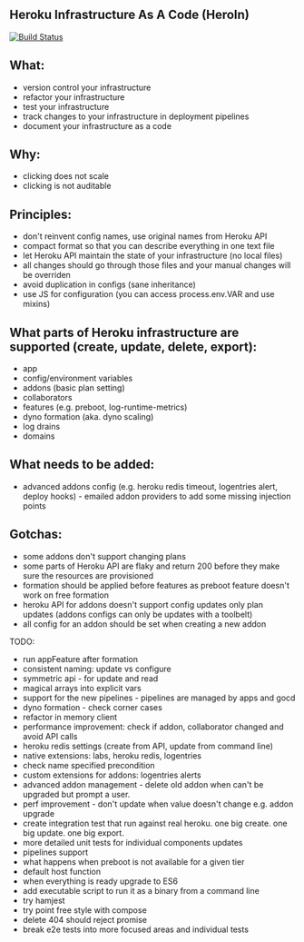 Heroku Infrastructure As A Code (HeroIn)
-------

[![Build Status](https://travis.schibsted.io/snt/HeroIn.svg?token=rZVkndZyUmroq3r7Jeyx&branch=master)](https://travis.schibsted.io/snt/HeroIn)

What:
------
- version control your infrastructure 
- refactor your infrastructure
- test your infrastructure 
- track changes to your infrastructure in deployment pipelines
- document your infrastructure as a code

Why:
------
- clicking does not scale
- clicking is not auditable

Principles:
------
- don't reinvent config names, use original names from Heroku API
- compact format so that you can describe everything in one text file
- let Heroku API maintain the state of your infrastructure (no local files)
- all changes should go through those files and your manual changes will be overriden 
- avoid duplication in configs (sane inheritance)
- use JS for configuration (you can access process.env.VAR and use mixins)

What parts of Heroku infrastructure are supported (create, update, delete, export):
------
- app
- config/environment variables
- addons (basic plan setting)
- collaborators
- features (e.g. preboot, log-runtime-metrics)
- dyno formation (aka. dyno scaling)
- log drains 
- domains

What needs to be added:
------
- advanced addons config (e.g. heroku redis timeout, logentries alert, deploy hooks) - emailed addon providers to add some missing injection points


Gotchas:
------
- some addons don't support changing plans
- some parts of Heroku API are flaky and return 200 before they make sure the resources are provisioned 
- formation should be applied before features as preboot feature doesn't work on free formation
- heroku API for addons doesn't support config updates only plan updates (addons configs can only be updates with a toolbelt)
- all config for an addon should be set when creating a new addon

TODO: 
- run appFeature after formation
- consistent naming: update vs configure
- symmetric api - for update and read
- magical arrays into explicit vars
- support for the new pipelines - pipelines are managed by apps and gocd
- dyno formation - check corner cases
- refactor in memory client
- performance improvement: check if addon, collaborator changed and avoid API calls
- heroku redis settings (create from API, update from command line)
- native extensions: labs, heroku redis, logentries
- check name specified precondition
- custom extensions for addons: logentries alerts
- advanced addon management - delete old addon when can't be upgraded but prompt a user. 
- perf improvement - don't update when value doesn't change e.g. addon upgrade
- create integration test that run against real heroku. one big create. one big update. one big export.
- more detailed unit tests for individual components updates
- pipelines support
- what happens when preboot is not available for a given tier
- default host function
- when everything is ready upgrade to ES6
- add executable script to run it as a binary from a command line
- try hamjest
- try point free style with compose
- delete 404 should reject promise
- break e2e tests into more focused areas and individual tests
